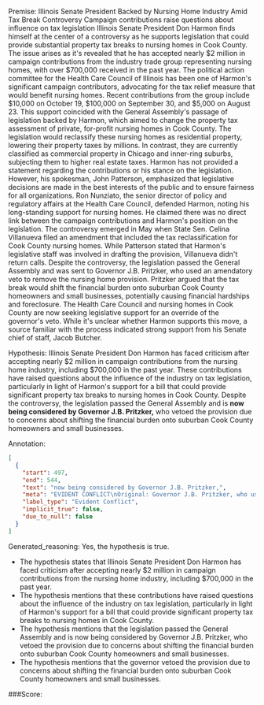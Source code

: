 
Premise:
Illinois Senate President Backed by Nursing Home Industry Amid Tax Break Controversy
Campaign contributions raise questions about influence on tax legislation
Illinois Senate President Don Harmon finds himself at the center of a controversy as he supports legislation that could provide substantial property tax breaks to nursing homes in Cook County. The issue arises as it's revealed that he has accepted nearly $2 million in campaign contributions from the industry trade group representing nursing homes, with over $700,000 received in the past year.
The political action committee for the Health Care Council of Illinois has been one of Harmon's significant campaign contributors, advocating for the tax relief measure that would benefit nursing homes. Recent contributions from the group include $10,000 on October 19, $100,000 on September 30, and $5,000 on August 23. This support coincided with the General Assembly's passage of legislation backed by Harmon, which aimed to change the property tax assessment of private, for-profit nursing homes in Cook County.
The legislation would reclassify these nursing homes as residential property, lowering their property taxes by millions. In contrast, they are currently classified as commercial property in Chicago and inner-ring suburbs, subjecting them to higher real estate taxes.
Harmon has not provided a statement regarding the contributions or his stance on the legislation. However, his spokesman, John Patterson, emphasized that legislative decisions are made in the best interests of the public and to ensure fairness for all organizations.
Ron Nunziato, the senior director of policy and regulatory affairs at the Health Care Council, defended Harmon, noting his long-standing support for nursing homes. He claimed there was no direct link between the campaign contributions and Harmon's position on the legislation.
The controversy emerged in May when State Sen. Celina Villanueva filed an amendment that included the tax reclassification for Cook County nursing homes. While Patterson stated that Harmon's legislative staff was involved in drafting the provision, Villanueva didn't return calls.
Despite the controversy, the legislation passed the General Assembly and was sent to Governor J.B. Pritzker, who used an amendatory veto to remove the nursing home provision. Pritzker argued that the tax break would shift the financial burden onto suburban Cook County homeowners and small businesses, potentially causing financial hardships and foreclosure.
The Health Care Council and nursing homes in Cook County are now seeking legislative support for an override of the governor's veto. While it's unclear whether Harmon supports this move, a source familiar with the process indicated strong support from his Senate chief of staff, Jacob Butcher.

Hypothesis:
Illinois Senate President Don Harmon has faced criticism after accepting nearly $2 million in campaign contributions from the nursing home industry, including $700,000 in the past year. These contributions have raised questions about the influence of the industry on tax legislation, particularly in light of Harmon's support for a bill that could provide significant property tax breaks to nursing homes in Cook County. Despite the controversy, the legislation passed the General Assembly and is **now being considered by Governor J.B. Pritzker,** who vetoed the provision due to concerns about shifting the financial burden onto suburban Cook County homeowners and small businesses.

Annotation:
```json
[
  {
    "start": 497,
    "end": 544,
    "text": "now being considered by Governor J.B. Pritzker,",
    "meta": "EVIDENT CONFLICT\nOriginal: Governor J.B. Pritzker, who used an amendatory veto to remove the nursing home provision. (meaning it is no longer in consideration)\nGenerated: now being considered by Governor J.B. Pritzker,",
    "label_type": "Evident Conflict",
    "implicit_true": false,
    "due_to_null": false
  }
]
```

Generated_reasoning:
Yes, the hypothesis is true. 
- The hypothesis states that Illinois Senate President Don Harmon has faced criticism after accepting nearly $2 million in campaign contributions from the nursing home industry, including $700,000 in the past year. 
- The hypothesis mentions that these contributions have raised questions about the influence of the industry on tax legislation, particularly in light of Harmon's support for a bill that could provide significant property tax breaks to nursing homes in Cook County. 
- The hypothesis mentions that the legislation passed the General Assembly and is now being considered by Governor J.B. Pritzker, who vetoed the provision due to concerns about shifting the financial burden onto suburban Cook County homeowners and small businesses. 
- The hypothesis mentions that the governor vetoed the provision due to concerns about shifting the financial burden onto suburban Cook County homeowners and small businesses.

###Score:
